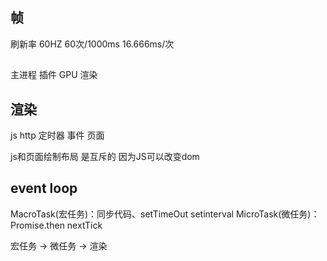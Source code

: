 ## 帧
刷新率 60HZ
60次/1000ms  16.666ms/次
## 
主进程
插件
GPU
渲染

## 渲染
js
http
定时器
事件
页面

js和页面绘制布局 是互斥的  因为JS可以改变dom

## event loop
MacroTask(宏任务)：同步代码、setTimeOut setinterval 
MicroTask(微任务)：Promise.then nextTick

宏任务 -> 微任务 -> 渲染
